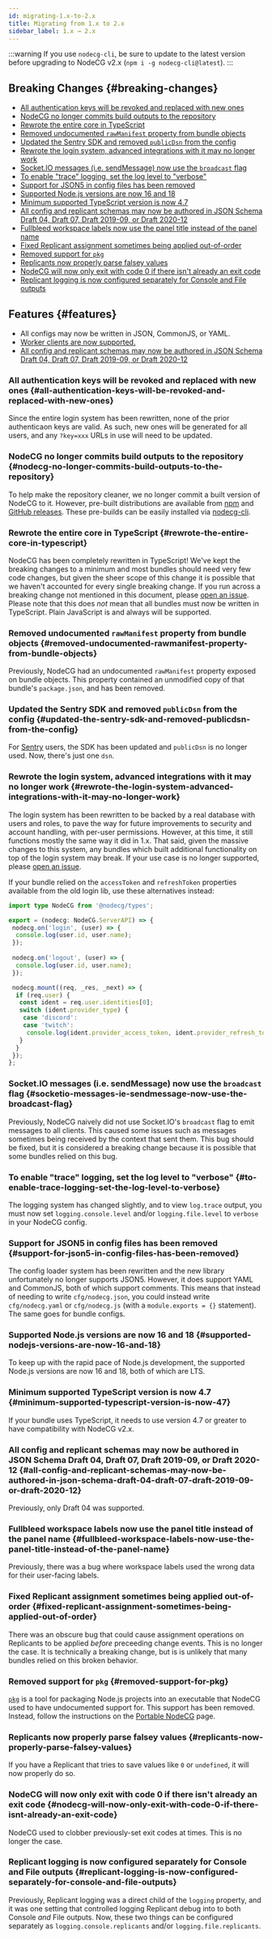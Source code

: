 ```yaml
---
id: migrating-1.x-to-2.x
title: Migrating from 1.x to 2.x
sidebar_label: 1.x → 2.x
---
```


:::warning
If you use `nodecg-cli`, be sure to update to the latest version before upgrading to NodeCG v2.x (`npm i -g nodecg-cli@latest`).
:::

## Breaking Changes {#breaking-changes}

- [All authentication keys will be revoked and replaced with new ones](#all-authentication-keys-will-be-revoked-and-replaced-with-new-ones)
- [NodeCG no longer commits build outputs to the repository](#nodecg-no-longer-commits-build-outputs-to-the-repository)
- [Rewrote the entire core in TypeScript](#rewrote-the-entire-core-in-typescript)
- [Removed undocumented `rawManifest` property from bundle objects](#removed-undocumented-rawmanifest-property-from-bundle-objects)
- [Updated the Sentry SDK and removed `publicDsn` from the config](#updated-the-sentry-sdk-and-removed-publicdsn-from-the-config)
- [Rewrote the login system, advanced integrations with it may no longer work](#rewrote-the-login-system-advanced-integrations-with-it-may-no-longer-work)
- [Socket.IO messages (i.e. sendMessage) now use the `broadcast` flag](#socketio-messages-ie-sendmessage-now-use-the-broadcast-flag)
- [To enable "trace" logging, set the log level to "verbose"](#to-enable-trace-logging-set-the-log-level-to-verbose)
- [Support for JSON5 in config files has been removed](#support-for-json5-in-config-files-has-been-removed)
- [Supported Node.js versions are now 16 and 18](#supported-nodejs-versions-are-now-16-and-18)
- [Minimum supported TypeScript version is now 4.7](#minimum-supported-typescript-version-is-now-47)
- [All config and replicant schemas may now be authored in JSON Schema Draft 04, Draft 07, Draft 2019-09, or Draft 2020-12](#all-config-and-replicant-schemas-may-now-be-authored-in-json-schema-draft-04-draft-07-draft-2019-09-or-draft-2020-12)
- [Fullbleed workspace labels now use the panel title instead of the panel name](#fullbleed-workspace-labels-now-use-the-panel-title-instead-of-the-panel-name)
- [Fixed Replicant assignment sometimes being applied out-of-order](#fixed-replicant-assignment-sometimes-being-applied-out-of-order)
- [Removed support for `pkg`](#removed-support-for-pkg)
- [Replicants now properly parse falsey values](#replicants-now-properly-parse-falsey-values)
- [NodeCG will now only exit with code 0 if there isn't already an exit code](#nodecg-will-now-only-exit-with-code-0-if-there-isnt-already-an-exit-code)
- [Replicant logging is now configured separately for Console and File outputs](#replicant-logging-is-now-configured-separately-for-console-and-file-outputs)

## Features {#features}

- All configs may now be written in JSON, CommonJS, or YAML.
- [Worker clients are now supported.](https://developer.mozilla.org/en-US/docs/Web/API/Web_Workers_API)
- [All config and replicant schemas may now be authored in JSON Schema Draft 04, Draft 07, Draft 2019-09, or Draft 2020-12](#all-config-and-replicant-schemas-may-now-be-authored-in-json-schema-draft-04-draft-07-draft-2019-09-or-draft-2020-12)

### All authentication keys will be revoked and replaced with new ones {#all-authentication-keys-will-be-revoked-and-replaced-with-new-ones}

Since the entire login system has been rewritten, none of the prior authenticaon keys are valid. As such, new ones will be generated for all users, and any `?key=xxx` URLs in use will need to be updated.

### NodeCG no longer commits build outputs to the repository {#nodecg-no-longer-commits-build-outputs-to-the-repository}

To help make the repository cleaner, we no longer commit a built version of NodeCG to it. However, pre-built distributions are available from [npm](https://www.npmjs.com/package/nodecg) and [GitHub releases](https://github.com/nodecg/nodecg/releases). These pre-builds can be easily installed via [nodecg-cli](https://github.com/nodecg/nodecg-cli).

### Rewrote the entire core in TypeScript {#rewrote-the-entire-core-in-typescript}

NodeCG has been completely rewritten in TypeScript! We've kept the breaking changes to a minimum and most bundles should need very few code changes, but given the sheer scope of this change it is possible that we haven't accounted for every single breaking change. If you run across a breaking change not mentioned in this document, please [open an issue](https://github.com/nodecg/docs/issues). Please note that this does *not* mean that all bundles must now be written in TypeScript. Plain JavaScript is and always will be supported.

### Removed undocumented `rawManifest` property from bundle objects  {#removed-undocumented-rawmanifest-property-from-bundle-objects}

Previously, NodeCG had an undocumented `rawManifest` property exposed on bundle objects. This property contained an unmodified copy of that bundle's `package.json`, and has been removed.

### Updated the Sentry SDK and removed `publicDsn` from the config {#updated-the-sentry-sdk-and-removed-publicdsn-from-the-config}

For [Sentry](https://sentry.io/) users, the SDK has been updated and `publicDsn` is no longer used. Now, there's just one `dsn`.

### Rewrote the login system, advanced integrations with it may no longer work {#rewrote-the-login-system-advanced-integrations-with-it-may-no-longer-work}

The login system has been rewritten to be backed by a real database with users and roles, to pave the way for future improvements to security and account handling, with per-user permissions. However, at this time, it still functions mostly the same way it did in 1.x. That said, given the massive changes to this system, any bundles which built additional functionality on top of the login system may break. If your use case is no longer supported, please [open an issue](https://github.com/nodecg/nodecg/issues).

If your bundle relied on the `accessToken` and `refreshToken` properties available from the old login lib, use these alternatives instead:

```ts
import type NodeCG from '@nodecg/types';

export = (nodecg: NodeCG.ServerAPI) => {
 nodecg.on('login', (user) => {
  console.log(user.id, user.name);
 });
 
 nodecg.on('logout', (user) => {
  console.log(user.id, user.name);
 });

 nodecg.mount((req, _res, _next) => {
  if (req.user) {
   const ident = req.user.identities[0];
   switch (ident.provider_type) {
    case 'discord':
    case 'twitch':
     console.log(ident.provider_access_token, ident.provider_refresh_token);
   }
  }
 });
};
```

### Socket.IO messages (i.e. sendMessage) now use the `broadcast` flag {#socketio-messages-ie-sendmessage-now-use-the-broadcast-flag}

Previously, NodeCG naively did not use Socket.IO's `broadcast` flag to emit messages to all clients. This caused some issues such as messages sometimes being received by the context that sent them. This bug should be fixed, but it is considered a breaking change because it is possible that some bundles relied on this bug.

### To enable "trace" logging, set the log level to "verbose" {#to-enable-trace-logging-set-the-log-level-to-verbose}

The logging system has changed slightly, and to view `log.trace` output, you must now set `logging.console.level` and/or `logging.file.level` to `verbose` in your NodeCG config.

### Support for JSON5 in config files has been removed {#support-for-json5-in-config-files-has-been-removed}

The config loader system has been rewritten and the new library unfortunately no longer supports JSON5. However, it does support YAML and CommonJS, both of which support comments. This means that instead of needing to write `cfg/nodecg.json`, you could instead write `cfg/nodecg.yaml` or `cfg/nodecg.js` (with a `module.exports = {}` statement). The same goes for bundle configs.

### Supported Node.js versions are now 16 and 18 {#supported-nodejs-versions-are-now-16-and-18}

To keep up with the rapid pace of Node.js development, the supported Node.js versions are now 16 and 18, both of which are LTS.

### Minimum supported TypeScript version is now 4.7 {#minimum-supported-typescript-version-is-now-47}

If your bundle uses TypeScript, it needs to use version 4.7 or greater to have compatibility with NodeCG v2.x.

### All config and replicant schemas may now be authored in JSON Schema Draft 04, Draft 07, Draft 2019-09, or Draft 2020-12 {#all-config-and-replicant-schemas-may-now-be-authored-in-json-schema-draft-04-draft-07-draft-2019-09-or-draft-2020-12}

Previously, only Draft 04 was supported.

### Fullbleed workspace labels now use the panel title instead of the panel name {#fullbleed-workspace-labels-now-use-the-panel-title-instead-of-the-panel-name}

Previously, there was a bug where workspace labels used the wrong data for their user-facing labels.

### Fixed Replicant assignment sometimes being applied out-of-order {#fixed-replicant-assignment-sometimes-being-applied-out-of-order}

There was an obscure bug that could cause assignment operations on Replicants to be applied *before* preceeding change events. This is no longer the case. It is technically a breaking change, but is is unlikely that many bundles relied on this broken behavior.

### Removed support for `pkg` {#removed-support-for-pkg}

[`pkg`](https://github.com/vercel/pkg) is a tool for packaging Node.js projects into an executable that NodeCG used to have undocumented support for. This support has been removed. Instead, follow the instructions on the [Portable NodeCG](../portable-nodecg) page.

### Replicants now properly parse falsey values {#replicants-now-properly-parse-falsey-values}

If you have a Replicant that tries to save values like `0` or `undefined`, it will now properly do so.

### NodeCG will now only exit with code 0 if there isn't already an exit code {#nodecg-will-now-only-exit-with-code-0-if-there-isnt-already-an-exit-code}

NodeCG used to clobber previously-set exit codes at times. This is no longer the case.

### Replicant logging is now configured separately for Console and File outputs {#replicant-logging-is-now-configured-separately-for-console-and-file-outputs}

Previously, Replicant logging was a direct child of the `logging` property, and it was one setting that controlled logging Replicant debug into to both Console *and* File outputs. Now, these two things can be configured separately as `logging.console.replicants` and/or `logging.file.replicants`.
